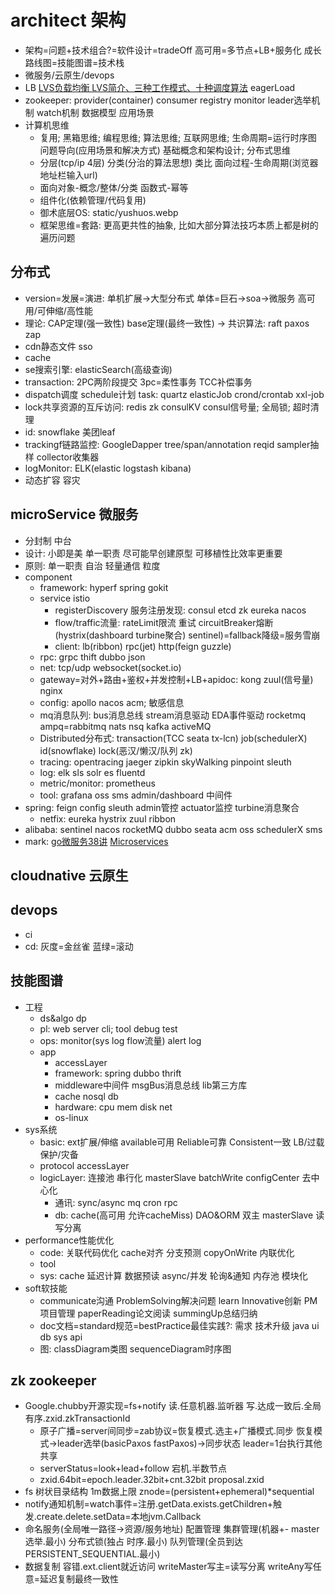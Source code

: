 # architect 架构

- 架构=问题+技术组合?=软件设计=tradeOff 高可用=多节点+LB+服务化 成长路线图=技能图谱=技术栈
- 微服务/云原生/devops
- LB [LVS负载均衡 LVS简介、三种工作模式、十种调度算法](https://blog.csdn.net/weixin_40470303/article/details/80541639) eagerLoad
- zookeeper: provider(container) consumer registry monitor leader选举机制 watch机制 数据模型 应用场景
- 计算机思维
  - 复用; 黑箱思维; 编程思维; 算法思维; 互联网思维; 生命周期=运行时序图 问题导向(应用场景和解决方式) 基础概念和架构设计; 分布式思维
  - 分层(tcp/ip 4层) 分类(分治的算法思想) 类比 面向过程-生命周期(浏览器地址栏输入url)
  - 面向对象-概念/整体/分类 函数式-幂等
  - 组件化(依赖管理/代码复用)
  - 御术底层OS: static/yushuos.webp
  - 框架思维=套路: 更高更共性的抽象, 比如大部分算法技巧本质上都是树的遍历问题

## 分布式

- version=发展=演进: 单机扩展->大型分布式 单体=巨石->soa->微服务 高可用/可伸缩/高性能
- 理论: CAP定理(强一致性) base定理(最终一致性) -> 共识算法: raft paxos zap
- cdn静态文件 sso
- cache
- se搜索引擎: elasticSearch(高级查询)
- transaction: 2PC两阶段提交 3pc=柔性事务 TCC补偿事务
- dispatch调度 schedule计划 task: quartz elasticJob crond/crontab xxl-job
- lock共享资源的互斥访问: redis zk consulKV consul信号量; 全局锁; 超时清理
- id: snowflake 美团leaf
- trackingf链路监控: GoogleDapper tree/span/annotation reqid sampler抽样 collector收集器
- logMonitor: ELK(elastic logstash kibana)
- 动态扩容 容灾

## microService 微服务

- 分封制 中台
- 设计: 小即是美 单一职责 尽可能早创建原型 可移植性比效率更重要
- 原则: 单一职责 自治 轻量通信 粒度
- component
  - framework: hyperf spring gokit
  - service istio
    - registerDiscovery 服务注册发现: consul etcd zk eureka nacos
    - flow/traffic流量: rateLimit限流 重试 circuitBreaker熔断(hystrix(dashboard turbine聚合) sentinel)=fallback降级=服务雪崩
    - client: lb(ribbon) rpc(jet) http(feign guzzle)
  - rpc: grpc thift dubbo json
  - net: tcp/udp websocket(socket.io)
  - gateway=对外+路由+鉴权+并发控制+LB+apidoc: kong zuul(信号量) nginx
  - config: apollo nacos acm; 敏感信息
  - mq消息队列: bus消息总线 stream消息驱动 EDA事件驱动 rocketmq ampq=rabbitmq nats nsq kafka activeMQ
  - Distributed分布式: transaction(TCC seata tx-lcn) job(schedulerX) id(snowflake) lock(恶汉/懒汉/队列 zk)
  - tracing: opentracing jaeger zipkin skyWalking pinpoint sleuth
  - log: elk sls solr es fluentd
  - metric/monitor: prometheus
  - tool: grafana oss sms admin/dashboard 中间件
- spring: feign config sleuth admin管控 actuator监控 turbine消息聚合
  - netfix: eureka hystrix zuul ribbon
- alibaba: sentinel nacos rocketMQ dubbo seata acm oss schedulerX sms
- mark: [go微服务38讲](../blog/go_ms_38.md) [Microservices](https://martinfowler.com/articles/microservices.html)

## cloudnative 云原生

## devops

- ci
- cd: 灰度=金丝雀 蓝绿=滚动

## 技能图谱

- 工程
  - ds&algo dp
  - pl: web server cli; tool debug test
  - ops: monitor(sys log flow流量) alert log
  - app
    - accessLayer
    - framework: spring dubbo thrift
    - middleware中间件 msgBus消息总线 lib第三方库
    - cache nosql db
    - hardware: cpu mem disk net
    - os-linux
- sys系统
  - basic: ext扩展/伸缩 available可用 Reliable可靠 Consistent一致 LB/过载保护/灾备
  - protocol accessLayer
  - logicLayer: 连接池 串行化 masterSlave batchWrite configCenter 去中心化
    - 通讯: sync/async mq cron rpc
    - db: cache(高可用 允许cacheMiss) DAO&ORM 双主 masterSlave 读写分离
- performance性能优化
  - code: 关联代码优化 cache对齐 分支预测 copyOnWrite 内联优化
  - tool
  - sys: cache 延迟计算 数据预读 async/并发 轮询&通知 内存池 模块化
- soft软技能
  - communicate沟通 ProblemSolving解决问题 learn Innovative创新 PM项目管理 paperReading论文阅读 summingUp总结归纳
  - doc文档=standard规范=bestPractice最佳实践?: 需求 技术升级 java ui db sys api
  - 图: classDiagram类图 sequenceDiagram时序图

## zk zookeeper

- Google.chubby开源实现=fs+notify 读.任意机器.监听器 写.达成一致后.全局有序.zxid.zkTransactionId
  - 原子广播=server间同步=zab协议=恢复模式.选主+广播模式.同步 恢复模式->leader选举(basicPaxos fastPaxos)->同步状态 leader=1台执行其他共享
  - serverStatus=look+lead+follow 宕机.半数节点
  - zxid.64bit=epoch.leader.32bit+cnt.32bit proposal.zxid
- fs 树状目录结构 1m数据上限 znode=(persistent+ephemeral)*sequential
- notify通知机制=watch事件=注册.getData.exists.getChildren+触发.create.delete.setData=本地jvm.Callback
- 命名服务(全局唯一路径->资源/服务地址) 配置管理 集群管理(机器+- master选举.最小) 分布式锁(独占 时序.最小) 队列管理(全员到达 PERSISTENT_SEQUENTIAL.最小)
- 数据复制 容错.ext.client就近访问 writeMaster写主=读写分离 writeAny写任意=延迟复制最终一致性
